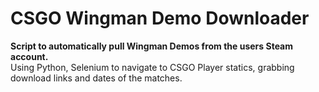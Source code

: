 # CSGO Wingman Demo Downloader
<b>Script to automatically pull Wingman Demos from the users Steam account.</b>
<br>
Using Python, Selenium to navigate to CSGO Player statics, grabbing download links and dates of the matches.
